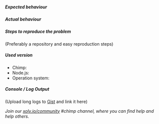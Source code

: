 #####  Expected behaviour



#####  Actual behaviour



##### Steps to reproduce the problem

(Preferably a repository and easy reproduction steps)

#####  Used version

* Chimp: 
* Node.js:
* Operation system: 

#####  Console / Log Output

(Upload long logs to [Gist](https://gist.github.com/) and link it here)


<!-- please leave the content below this line as it helps others find help -->
*Join our [xolv.io/community](xolv.io/community) #chimp channel, where you can find help and help others.*
